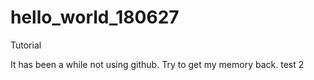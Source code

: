# hello_world_180627
Tutorial

It has been a while not using github. Try to get my memory back.
test 2
